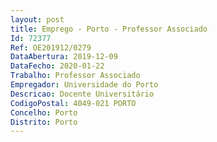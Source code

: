 ```yaml
--- 
layout: post
title: Emprego - Porto - Professor Associado
Id: 72377
Ref: OE201912/0279
DataAbertura: 2019-12-09
DataFecho: 2020-01-22
Trabalho: Professor Associado
Empregador: Universidade do Porto
Descricao: Docente Universitário
CodigoPostal: 4049-021 PORTO
Concelho: Porto
Distrito: Porto
--- 
```

